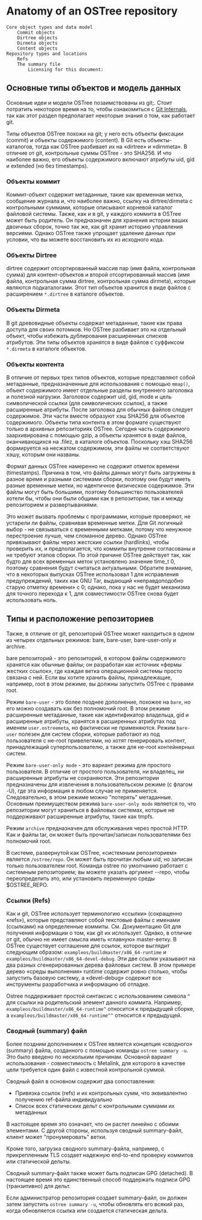 # Anatomy of an OSTree repository

    Core object types and data model
        Commit objects
        Dirtree objects
        Dirmeta objects
        Content objects
    Repository types and locations
        Refs
        The summary file
            Licensing for this document:
## Основные типы объектов и модель данных

Основные идеи и модели OSTree позаимствованы из git;.
Стоит потратить некоторое время на то, чтобы ознакомиться с [Git Internals](http://git-scm.com/book/en/v2), так как этот раздел предполагает некоторые знания о том, как работает git.

Типы объектов OSTree похожи на git; у него есть объекты фиксации (commit) и объекты содержимого (content). 
В Git есть объекты-каталогов, тогда как OSTree разбивает их на «dirtree» и «dirnmeta». 
В  отличие от git, контрольные суммы OSTree - это SHA256. 
И что наиболее важно, его объекты содержимого включают атрибуты uid, gid и extended (но без timestamps). 


### Объекты коммит

Коммит-объект  содержит метаданные, такие как временная метка, сообщение журнала и, что наиболее важно, ссылку на  dirtree/dirmeta c контрольными суммами, которые описывают корневой каталог файловой системы. 
Также, как и в git, у каждого коммита в OSTree может быть родитель. 
Он предназначен для хранения истории ваших двоичных сборок, точно так же, как git хранит историю управления версиями. 
Однако OSTree также упрощает удаление данных при условии, что вы можете восстановить их из исходного кода. 

### Объекты Dirtree

dirtree содержит отсортированный массив пар (имя файла, контрольная сумма) для контент-объектов  и второй отсортированный массив (имя файла, контрольная сумма dirtree, контрольная сумма dirmeta), которые являются подкаталогами. Этот тип объектов хранится в виде файлов с расширением `*.dirtree` в каталоге объектов. 

### Объекты Dirmeta
В git древовидные объекты содержат метаданные, такие как права доступа для своих потомков. 
Но OSTree разбивает это на отдельный объект, чтобы избежать дублирования расширенных списков атрибутов. 
Эти типы объектов хранятся в виде файлов с суффиксом `*.dirmeta` в каталоге объектов. 

### Объекты контента

В отличие от первых трех типов объектов, которые представляют собой метаданные, предназначенные для использования с помощью `mmap()`, объект содержимого имеет отдельные разделы внутреннего заголовка и полезной нагрузки. Заголовок содержит uid, gid, mode и цель символической ссылки (для символических ссылок), а также расширенные атрибуты. После заголовка для обычных файлов следует содержимое. Эти части вместе образуют хэш SHA256 для объектов содержимого. Объекты типа контента в этом формате существуют только в архивных репозиториях OSTree. Сегодня часть содержимого заархивирована с помощью gzip, а объекты хранятся в виде файлов, оканчивающихся на .filez, в каталоге объектов. Поскольку хэш SHA256 формируется на несжатом содержимом, эти файлы не соответствуют хэшу, которым они названы.

Формат данных OSTree намеренно не содержит отметок времени (timestamps). Причина в том, что файлы данных могут быть загружены в разное время и разными системами сборки, поэтому они будут иметь разные временные метки, но идентичное физическое содержимое. Эти файлы могут быть большими, поэтому большинство пользователей хотели бы, чтобы они были общими как в репозитории, так и между репозиторием и развертываниями.

Это может вызвать проблемы с программами, которые проверяют, не устарели ли файлы, сравнивая временные метки. Для Git логичный выбор - не связываться с временными метками, потому что ненужное перестроение лучше, чем сломанное дерево. Однако OSTree привязывают файлы через жестские ссылки (hardlinks), чтобы проверить их, и предполагается, что коммиты внутренне согласованы и не требуют этапов сборки. 
По этой причине OSTree действует так, как будто для всех временных меток установлено значение time_t 0, поэтому сравнения будут считаться актуальными. 
Обратите внимание, что в некоторых выпусках OSTree использовал 1 для исправления предупреждений, таких как GNU Tar, выдающий «неправдоподобно старую отметку времени» с 0; однако, пока у нас не будет механизма для точного перехода к 1, для совместимости OSTree снова будет использовать ноль.

## Типы и расположение репозиториев

Также, в отличие от git, репозиторий OSTree может находиться в одном из четырех отдельных режимов: bare, bare-user, bare-user-only и archive. 

bare репозиторий - это репозиторий, в котором файлы содержимого хранятся как обычные файлы; он разработан как источник «фермы жестких ссылок», где каждая ветка операционной системы просто связана с ней. 
Если вы хотите хранить файлы, принадлежащие, например, root в этом режиме, вы должны запустить OSTree с правами root.

Режим `bare-user` - это более позднее дополнение, похожее на `bare`, но его можно создавать как без полномочий root. 
В этом режиме расширенные метаданные, такие как идентификатор владельца, gid и расширенные атрибуты, хранятся в расширенных атрибутах под именем `user.ostreemeta`, но фактически не применяются. Режим `bare-user` полезен для систем сборки, которые работают из под пользователя с не-root привелегями, но хотят генерировать контент, принадлежащий суперпользователю, а также для 
не-root контейнерных систем.

Режим `bare-user-only mode` - это вариант режима для простого пользователя. В отличие от простого пользователя, ни владелец, ни расширенные атрибуты не сохраняются. 
Эти репозитории предназначены для извлечения в пользовательском режиме (с флагом -U), где эта информация в любом случае не применяется. 
Следовательно, в этом режиме можно "потерять" метаданные. 
Основным преимуществом режима `bare-user-only mode` является то, что репозитории могут храниться в файловых системах, которые не поддерживают расширенные атрибуты, такие как tmpfs.

Режим `archive` предназначен для обслуживания через простой HTTP. 
Как и файлы tar, он может быть прочитан/записан пользователями без полномочий root.

В системе, развернутой как OSTree, «системным репозиторием» является `/ostree/repo`. 
Он может быть прочитан любым uid, но записан только пользователем root. 
Команда ostree по умолчанию работает с системным репозиторием; вы можете указать аргумент --repo, чтобы переопределить это, или установить переменную среды $OSTREE_REPO. 

### Ссылки (Refs)

Как и git, OSTree использует терминологию «ссылки» (сокращенно «refs»), которые представляют собой текстовые файлы с именами (ссылками) на определенные коммиты. 
См. Документацию Git для получения информации о том, как git их использует. Однако, в отличие от git, обычно не имеет смысла иметь «главную» master-ветку. 
В OSTree существует соглашение для ссылок, которое выглядит следующим образом: `exampleos/buildmaster/x86_64-runtime` и `exampleos/buildmaster/x86_64-devel-debug`. 
Эти две ссылки указывают на два разных сгенерированных дерева файловых систем. В этом примере дерево «среды выполнения» runtime содержит ровно столько, чтобы запустить базовую систему, 
а «devel-debug» содержит все инструменты разработчика и информацию об отладке.

Ostree поддерживает простой синтаксис с использованием символа ^ для ссылки на родительский элемент данного коммита. 
Например, `exampleos/buildmaster/x86_64-runtime^` относится к предыдущей сборке, а `exampleos/buildmaster/x86_64-runtime^^` относится к предыдущей. 

### Сводный (summary) файл

Более поздним дополнением к OSTree является концепция «сводного» (summary) файла, созданного с помощью команды `ostree summary -u`. 
Это было введено по нескольким причинам. 
Основной вариант использования - совместимость с Metalink, для которого в качестве цели требуется один файл с известной контрольной суммой.

Сводный файл в основном содержит два сопоставления:

- Привязка ссылок (refs) и их контрольных сумм, что эквивалентно получению ref-файла индивидуально
- Список всех статических дельт с контрольными суммами их метаданных

В настоящее время это означает, что он растет линейно с обоими элементами. 
С другой стороны, используя сводный summary-файл, клиент может "пронумеровать" ветки.

Кроме того, загрузка сводного summary-файла, например, с прикрепленным TLS создает надежную end-to-end проверку коммитов или статической дельты.

Сводный summary-файл также может быть подписан GPG (detached). В настоящее время это единственный способ поддержать подписи GPG (транзитивно) для дельт.

Если администратор репозитория создает summary-файл, он должен затем запустить `ostree summary -u`, чтобы обновлять его всякий раз, когда обновляется ссылка или создается статическая дельта. 
